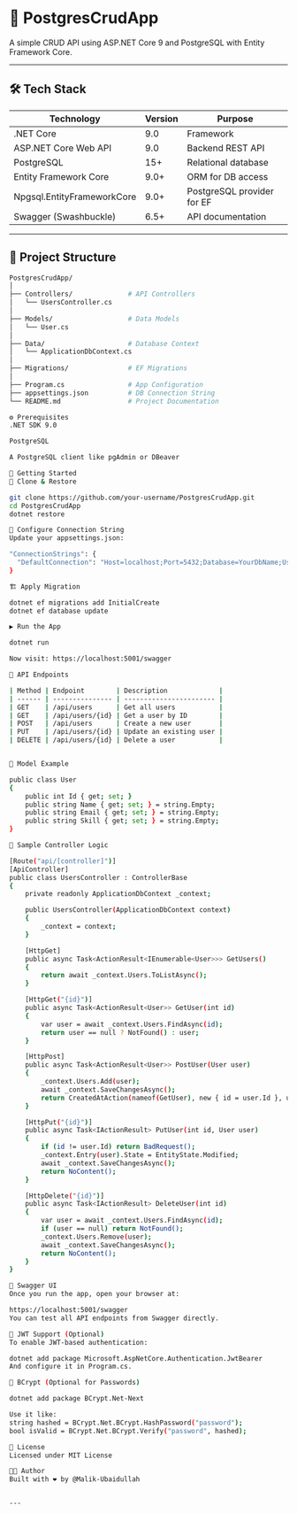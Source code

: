 # 🐘 PostgresCrudApp

A simple CRUD API using ASP.NET Core 9 and PostgreSQL with Entity Framework Core.

---

## 🛠️ Tech Stack

| Technology                       | Version  | Purpose                              |
|----------------------------------|----------|--------------------------------------|
| .NET Core                        | 9.0      | Framework                            |
| ASP.NET Core Web API             | 9.0      | Backend REST API                     |
| PostgreSQL                       | 15+      | Relational database                  |
| Entity Framework Core            | 9.0+     | ORM for DB access                    |
| Npgsql.EntityFrameworkCore       | 9.0+     | PostgreSQL provider for EF           |
| Swagger (Swashbuckle)            | 6.5+     | API documentation                    |

---

## 📂 Project Structure

```bash
PostgresCrudApp/
│
├── Controllers/              # API Controllers
│   └── UsersController.cs
│
├── Models/                   # Data Models
│   └── User.cs
│
├── Data/                     # Database Context
│   └── ApplicationDbContext.cs
│
├── Migrations/               # EF Migrations
│
├── Program.cs                # App Configuration
├── appsettings.json          # DB Connection String
└── README.md                 # Project Documentation

⚙️ Prerequisites
.NET SDK 9.0

PostgreSQL

A PostgreSQL client like pgAdmin or DBeaver

🚀 Getting Started
🔧 Clone & Restore

git clone https://github.com/your-username/PostgresCrudApp.git
cd PostgresCrudApp
dotnet restore

🧩 Configure Connection String
Update your appsettings.json:

"ConnectionStrings": {
  "DefaultConnection": "Host=localhost;Port=5432;Database=YourDbName;Username=postgres;Password=yourpassword"
}

🏗️ Apply Migration

dotnet ef migrations add InitialCreate
dotnet ef database update

▶️ Run the App

dotnet run

Now visit: https://localhost:5001/swagger

🔁 API Endpoints

| Method | Endpoint        | Description             |
| ------ | --------------- | ----------------------- |
| GET    | /api/users      | Get all users           |
| GET    | /api/users/{id} | Get a user by ID        |
| POST   | /api/users      | Create a new user       |
| PUT    | /api/users/{id} | Update an existing user |
| DELETE | /api/users/{id} | Delete a user           |


🧠 Model Example

public class User
{
    public int Id { get; set; }
    public string Name { get; set; } = string.Empty;
    public string Email { get; set; } = string.Empty;
    public string Skill { get; set; } = string.Empty;
}

📘 Sample Controller Logic

[Route("api/[controller]")]
[ApiController]
public class UsersController : ControllerBase
{
    private readonly ApplicationDbContext _context;

    public UsersController(ApplicationDbContext context)
    {
        _context = context;
    }

    [HttpGet]
    public async Task<ActionResult<IEnumerable<User>>> GetUsers()
    {
        return await _context.Users.ToListAsync();
    }

    [HttpGet("{id}")]
    public async Task<ActionResult<User>> GetUser(int id)
    {
        var user = await _context.Users.FindAsync(id);
        return user == null ? NotFound() : user;
    }

    [HttpPost]
    public async Task<ActionResult<User>> PostUser(User user)
    {
        _context.Users.Add(user);
        await _context.SaveChangesAsync();
        return CreatedAtAction(nameof(GetUser), new { id = user.Id }, user);
    }

    [HttpPut("{id}")]
    public async Task<IActionResult> PutUser(int id, User user)
    {
        if (id != user.Id) return BadRequest();
        _context.Entry(user).State = EntityState.Modified;
        await _context.SaveChangesAsync();
        return NoContent();
    }

    [HttpDelete("{id}")]
    public async Task<IActionResult> DeleteUser(int id)
    {
        var user = await _context.Users.FindAsync(id);
        if (user == null) return NotFound();
        _context.Users.Remove(user);
        await _context.SaveChangesAsync();
        return NoContent();
    }
}

🧪 Swagger UI
Once you run the app, open your browser at:

https://localhost:5001/swagger
You can test all API endpoints from Swagger directly.

🔐 JWT Support (Optional)
To enable JWT-based authentication:

dotnet add package Microsoft.AspNetCore.Authentication.JwtBearer
And configure it in Program.cs.

🧂 BCrypt (Optional for Passwords)

dotnet add package BCrypt.Net-Next

Use it like:
string hashed = BCrypt.Net.BCrypt.HashPassword("password");
bool isValid = BCrypt.Net.BCrypt.Verify("password", hashed);

📃 License
Licensed under MIT License

👨‍💻 Author
Built with ❤️ by @Malik-Ubaidullah


---
